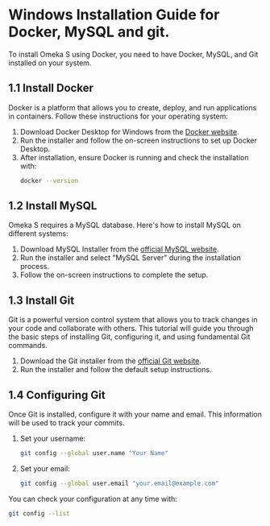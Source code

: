# Windows Installation Guide for Docker, MySQL and git.

To install Omeka S using Docker, you need to have Docker, MySQL, and Git installed on your system. 

## 1.1 Install Docker
Docker is a platform that allows you to create, deploy, and run applications in containers. Follow these instructions for your operating system:

1. Download Docker Desktop for Windows from the [Docker website](https://www.docker.com/products/docker-desktop).
2. Run the installer and follow the on-screen instructions to set up Docker Desktop.
3. After installation, ensure Docker is running and check the installation with:
    ```bash
    docker --version
    ```

## 1.2 Install MySQL
Omeka S requires a MySQL database. Here's how to install MySQL on different systems:
1. Download MySQL Installer from the [official MySQL website](https://dev.mysql.com/downloads/installer/).
2. Run the installer and select "MySQL Server" during the installation process.
3. Follow the on-screen instructions to complete the setup.

## 1.3 Install Git
Git is a powerful version control system that allows you to track changes in your code and collaborate with others. This tutorial will guide you through the basic steps of installing Git, configuring it, and using fundamental Git commands.

1. Download the Git installer from the [official Git website](https://git-scm.com/download/win).
2. Run the installer and follow the default setup instructions.

## 1.4 Configuring Git

Once Git is installed, configure it with your name and email. This information will be used to track your commits.

1. Set your username:
    ```bash
    git config --global user.name "Your Name"
    ```

2. Set your email:
    ```bash
    git config --global user.email "your.email@example.com"
    ```

You can check your configuration at any time with:
```bash
git config --list
```
